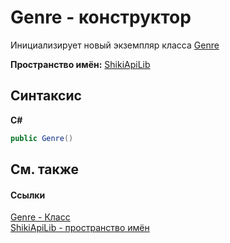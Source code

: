 # Genre - конструктор
 

Инициализирует новый экземпляр класса <a href="T_ShikiApiLib_Genre.md">Genre</a>

**Пространство имён:**&nbsp;<a href="N_ShikiApiLib.md">ShikiApiLib</a><br />

## Синтаксис

**C#**<br />
``` C#
public Genre()
```


## См. также


#### Ссылки
<a href="T_ShikiApiLib_Genre.md">Genre - Класс</a><br /><a href="N_ShikiApiLib.md">ShikiApiLib - пространство имён</a><br />